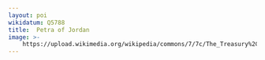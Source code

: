 ```yaml
---
layout: poi
wikidatum: Q5788
title:  Petra of Jordan
image: >- 
    https://upload.wikimedia.org/wikipedia/commons/7/7c/The_Treasury%2C_Petra%2C_Jordan5.jpg
---
```

